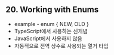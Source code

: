 
## 20. Working with Enums

* example - enum { NEW, OLD }
* TypeScript에서 사용하는 신개념
* JavaScript에서 사용하지 않음
* 자동적으로 전역 상수로 사용되는 열거 타입